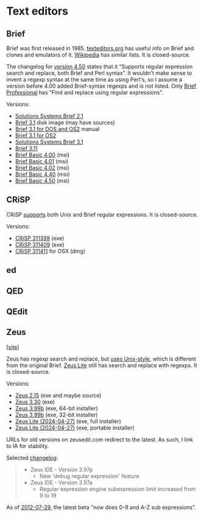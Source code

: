 # Text editors

## Brief

Brief was first released in 1985. [texteditors.org](https://texteditors.org/cgi-bin/wiki.pl?BriefFamily)
has useful info on Brief and clones and emulators of it. [Wikipedia](https://en.wikipedia.org/wiki/Brief_(text_editor))
has similar lists. It is closed-source.

The changelog for [version 4.50](https://briefeditor.com/releases.htm)
states that it “Supports regular expression search and replace, both Brief and
Perl syntax”. It wouldn't make sense to invent a regexp syntax at the same
time as using Perl's, so I assume a version before 4.00 added Brief-syntax
regexps and is not listed. Only [Brief Professional](https://briefeditor.com/download.htm)
has “Find and replace using regular expressions”.

Versions:
- [Solutions Systems Brief 2.1](https://winworldpc.com/product/brief/2x)
- [Brief 3.1](https://archive.org/details/ibm-pc-brief-3.1-sn-br-225032) disk
  image (may have sources)
- [Brief 3.1 for DOS and OS2](https://winworldpc.com/product/brief/3x) manual
- [Brief 3.1 for OS2](https://winworldpc.com/product/brief/3x)
- [Solutions Systems Brief 3.1](https://winworldpc.com/product/brief/3x)
- [Brief 3.11](https://winworldpc.com/product/brief/3x)
- [Brief Basic 4.00](https://www.briefeditor.com/bin/brief400.msi) (msi)
- [Brief Basic 4.01](https://www.briefeditor.com/bin/brief401.msi) (msi)
- [Brief Basic 4.02](https://www.briefeditor.com/bin/brief402.msi) (msi)
- [Brief Basic 4.40](https://www.briefeditor.com/bin/brief440.msi) (msi)
- [Brief Basic 4.50](https://www.briefeditor.com/bin/brief450.msi) (msi)

## CRiSP

CRiSP [supports](https://crisp.com/core-features/) both Unix and Brief regular
expressions. It is closed-source.

Versions:
- [CRiSP 311399](https://archive.org/details/tucows_311399_CRiSP_Text_Editor) (exe)
- [CRiSP 311409](https://archive.org/details/tucows_311409_CRiSP_Text_Editor) (exe)
- [CRiSP 311411](https://archive.org/details/tucows_311411_CRiSP_Text_Editor) for OSX (dmg)

## ed

## QED

## QEdit

## Zeus

[[site](https://www.zeusedit.com/index.html)]

Zeus has regexp search and replace, but [uses Unix-style](https://www.zeusedit.com/faq.html),
which is different from the original Brief. [Zeus Lite](https://www.zeusedit.com/lite/index.html)
still has search and replace with regexps. It is closed-source.

Versions:
- [Zeus 2.15](https://archive.org/details/ZEUSV215_ZIP) (exe and maybe source)
- [Zeus 3.30](https://archive.org/details/ze32v330_zip) (exe)
- [Zeus 3.99b](https://web.archive.org/web/20240427112542/https://www.zeusedit.com/z300/ze64v399b.zip)
  (exe, 64-bit installer)
- [Zeus 3.99b](https://web.archive.org/web/20240427112704/https://www.zeusedit.com/z300/ze32v399b.zip)
  (exe, 32-bit installer)
- [Zeus Lite (2024-04-27)](https://web.archive.org/web/20240427112627/https://www.zeusedit.com/lite/bin/zl.zip)
  (exe, full installer)
- [Zeus Lite (2024-04-27)](https://web.archive.org/web/20240427112643/https://www.zeusedit.com/lite/bin/zl-pe.zip)
  (exe, portable installer)

URLs for old versions on zeusedit.com redirect to the latest. As such, I link to
IA for stability.

Selected [changelog](https://www.zeusedit.com/whatsnew.html):
> - Zeus IDE - Version 3.97p
>   - New 'debug regular expression' feature
> - Zeus IDE - Version 3.97a
>   - Regular expression engine subexpression limit increased from 9 to 19

As of [2012-07-29](https://www.zeusedit.com/phpBB3/viewtopic.php?p=9833#p9833),
the latest beta “now does 0-9 and A-Z sub expressions”.
